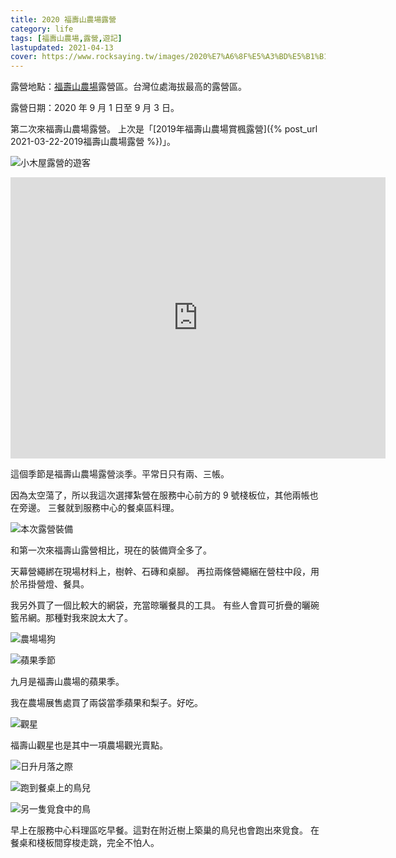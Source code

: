 ```yaml
---
title: 2020 福壽山農場露營
category: life
tags: [福壽山農場,露營,遊記]
lastupdated: 2021-04-13
cover: https://www.rocksaying.tw/images/2020%E7%A6%8F%E5%A3%BD%E5%B1%B1%E9%9C%B2%E7%87%9F/IMGP4775.jpg
---
```


露營地點：[福壽山農場](https://www.fushoushan.com.tw/)露營區。台灣位處海拔最高的露營區。

露營日期：2020 年 9 月 1 日至 9 月 3 日。

第二次來福壽山農場露營。
上次是「[2019年福壽山農場賞楓露營]({% post_url 2021-03-22-2019福壽山農場露營 %})」。

<!--more-->

![小木屋露營的遊客](https://www.rocksaying.tw/images/2020%E7%A6%8F%E5%A3%BD%E5%B1%B1%E9%9C%B2%E7%87%9F/IMGP4731.jpg)

<iframe src="https://www.google.com/maps/embed?pb=!1m18!1m12!1m3!1d3638.6012848287105!2d121.23764541572635!3d24.220739984359575!2m3!1f0!2f0!3f0!3m2!1i1024!2i768!4f13.1!3m3!1m2!1s0x3468f2dc2970feaf%3A0xf047d1f90ca68c2d!2z56aP5aO95bGx6L6y5aC06Zyy54ef5Y2A!5e0!3m2!1szh-TW!2stw!4v1616916583226!5m2!1szh-TW!2stw" width="600" height="450" style="border:0;" allowfullscreen="" loading="lazy"></iframe>

這個季節是福壽山農場露營淡季。平常日只有兩、三帳。

因為太空蕩了，所以我這次選擇紮營在服務中心前方的 9 號棧板位，其他兩帳也在旁邊。
三餐就到服務中心的餐桌區料理。

![本次露營裝備](https://www.rocksaying.tw/images/2020%E7%A6%8F%E5%A3%BD%E5%B1%B1%E9%9C%B2%E7%87%9F/IMGP4775.jpg)

和第一次來福壽山露營相比，現在的裝備齊全多了。

天幕營繩綁在現場材料上，樹幹、石磚和桌腳。
再拉兩條營繩綑在營柱中段，用於吊掛營燈、餐具。

我另外買了一個比較大的網袋，充當晾曬餐具的工具。
有些人會買可折疊的曬碗籃吊網。那種對我來說太大了。

![農場場狗](https://www.rocksaying.tw/images/2020%E7%A6%8F%E5%A3%BD%E5%B1%B1%E9%9C%B2%E7%87%9F/IMGP4809.jpg)

![蘋果季節](https://www.rocksaying.tw/images/2020%E7%A6%8F%E5%A3%BD%E5%B1%B1%E9%9C%B2%E7%87%9F/IMGP4844.jpg)

九月是福壽山農場的蘋果季。

我在農場展售處買了兩袋當季蘋果和梨子。好吃。

![觀星](https://www.rocksaying.tw/images/2020%E7%A6%8F%E5%A3%BD%E5%B1%B1%E9%9C%B2%E7%87%9F/IMGP4964.jpg)

福壽山觀星也是其中一項農場觀光賣點。

![日升月落之際](https://www.rocksaying.tw/images/2020%E7%A6%8F%E5%A3%BD%E5%B1%B1%E9%9C%B2%E7%87%9F/IMGP4983.jpg)

![跑到餐桌上的鳥兒](https://www.rocksaying.tw/images/2020%E7%A6%8F%E5%A3%BD%E5%B1%B1%E9%9C%B2%E7%87%9F/IMGP5034.jpg)

![另一隻覓食中的鳥](https://www.rocksaying.tw/images/2020%E7%A6%8F%E5%A3%BD%E5%B1%B1%E9%9C%B2%E7%87%9F/IMGP5058.jpg)

早上在服務中心料理區吃早餐。這對在附近樹上築巢的鳥兒也會跑出來覓食。
在餐桌和棧板間穿梭走跳，完全不怕人。
